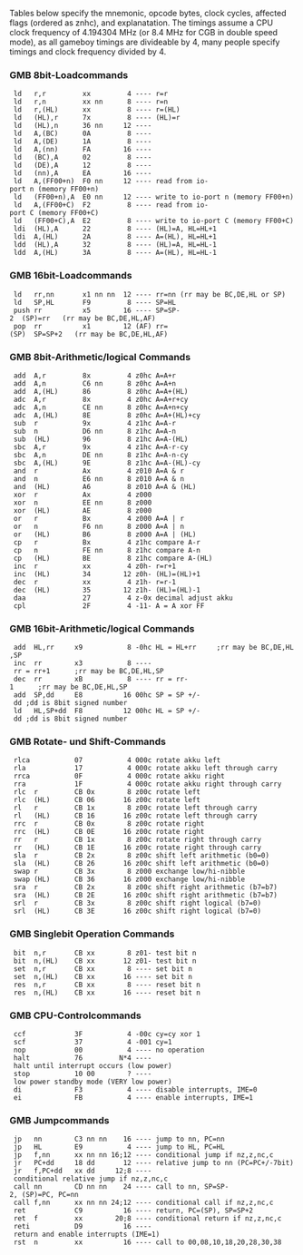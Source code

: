 Tables below specify the mnemonic, opcode bytes, clock cycles, affected
flags (ordered as znhc), and explanatation. The timings assume a CPU
clock frequency of 4.194304 MHz (or 8.4 MHz for CGB in double speed
mode), as all gameboy timings are divideable by 4, many people specify
timings and clock frequency divided by 4.

### GMB 8bit-Loadcommands

` ld   r,r         xx         4 ---- r=r`\
` ld   r,n         xx nn      8 ---- r=n`\
` ld   r,(HL)      xx         8 ---- r=(HL)`\
` ld   (HL),r      7x         8 ---- (HL)=r`\
` ld   (HL),n      36 nn     12 ----`\
` ld   A,(BC)      0A         8 ----`\
` ld   A,(DE)      1A         8 ----`\
` ld   A,(nn)      FA        16 ----`\
` ld   (BC),A      02         8 ----`\
` ld   (DE),A      12         8 ----`\
` ld   (nn),A      EA        16 ----`\
` ld   A,(FF00+n)  F0 nn     12 ---- read from io-port n (memory FF00+n)`\
` ld   (FF00+n),A  E0 nn     12 ---- write to io-port n (memory FF00+n)`\
` ld   A,(FF00+C)  F2         8 ---- read from io-port C (memory FF00+C)`\
` ld   (FF00+C),A  E2         8 ---- write to io-port C (memory FF00+C)`\
` ldi  (HL),A      22         8 ---- (HL)=A, HL=HL+1`\
` ldi  A,(HL)      2A         8 ---- A=(HL), HL=HL+1`\
` ldd  (HL),A      32         8 ---- (HL)=A, HL=HL-1`\
` ldd  A,(HL)      3A         8 ---- A=(HL), HL=HL-1`

### GMB 16bit-Loadcommands

` ld   rr,nn       x1 nn nn  12 ---- rr=nn (rr may be BC,DE,HL or SP)`\
` ld   SP,HL       F9         8 ---- SP=HL`\
` push rr          x5        16 ---- SP=SP-2  (SP)=rr   (rr may be BC,DE,HL,AF)`\
` pop  rr          x1        12 (AF) rr=(SP)  SP=SP+2   (rr may be BC,DE,HL,AF)`

### GMB 8bit-Arithmetic/logical Commands

` add  A,r         8x         4 z0hc A=A+r`\
` add  A,n         C6 nn      8 z0hc A=A+n`\
` add  A,(HL)      86         8 z0hc A=A+(HL)`\
` adc  A,r         8x         4 z0hc A=A+r+cy`\
` adc  A,n         CE nn      8 z0hc A=A+n+cy`\
` adc  A,(HL)      8E         8 z0hc A=A+(HL)+cy`\
` sub  r           9x         4 z1hc A=A-r`\
` sub  n           D6 nn      8 z1hc A=A-n`\
` sub  (HL)        96         8 z1hc A=A-(HL)`\
` sbc  A,r         9x         4 z1hc A=A-r-cy`\
` sbc  A,n         DE nn      8 z1hc A=A-n-cy`\
` sbc  A,(HL)      9E         8 z1hc A=A-(HL)-cy`\
` and  r           Ax         4 z010 A=A & r`\
` and  n           E6 nn      8 z010 A=A & n`\
` and  (HL)        A6         8 z010 A=A & (HL)`\
` xor  r           Ax         4 z000`\
` xor  n           EE nn      8 z000`\
` xor  (HL)        AE         8 z000`\
` or   r           Bx         4 z000 A=A | r`\
` or   n           F6 nn      8 z000 A=A | n`\
` or   (HL)        B6         8 z000 A=A | (HL)`\
` cp   r           Bx         4 z1hc compare A-r`\
` cp   n           FE nn      8 z1hc compare A-n`\
` cp   (HL)        BE         8 z1hc compare A-(HL)`\
` inc  r           xx         4 z0h- r=r+1`\
` inc  (HL)        34        12 z0h- (HL)=(HL)+1`\
` dec  r           xx         4 z1h- r=r-1`\
` dec  (HL)        35        12 z1h- (HL)=(HL)-1`\
` daa              27         4 z-0x decimal adjust akku`\
` cpl              2F         4 -11- A = A xor FF`

### GMB 16bit-Arithmetic/logical Commands

` add  HL,rr     x9           8 -0hc HL = HL+rr     ;rr may be BC,DE,HL,SP`\
` inc  rr        x3           8 ---- rr = rr+1      ;rr may be BC,DE,HL,SP`\
` dec  rr        xB           8 ---- rr = rr-1      ;rr may be BC,DE,HL,SP`\
` add  SP,dd     E8          16 00hc SP = SP +/- dd ;dd is 8bit signed number`\
` ld   HL,SP+dd  F8          12 00hc HL = SP +/- dd ;dd is 8bit signed number`

### GMB Rotate- und Shift-Commands

` rlca           07           4 000c rotate akku left`\
` rla            17           4 000c rotate akku left through carry`\
` rrca           0F           4 000c rotate akku right`\
` rra            1F           4 000c rotate akku right through carry`\
` rlc  r         CB 0x        8 z00c rotate left`\
` rlc  (HL)      CB 06       16 z00c rotate left`\
` rl   r         CB 1x        8 z00c rotate left through carry`\
` rl   (HL)      CB 16       16 z00c rotate left through carry`\
` rrc  r         CB 0x        8 z00c rotate right`\
` rrc  (HL)      CB 0E       16 z00c rotate right`\
` rr   r         CB 1x        8 z00c rotate right through carry`\
` rr   (HL)      CB 1E       16 z00c rotate right through carry`\
` sla  r         CB 2x        8 z00c shift left arithmetic (b0=0)`\
` sla  (HL)      CB 26       16 z00c shift left arithmetic (b0=0)`\
` swap r         CB 3x        8 z000 exchange low/hi-nibble`\
` swap (HL)      CB 36       16 z000 exchange low/hi-nibble`\
` sra  r         CB 2x        8 z00c shift right arithmetic (b7=b7)`\
` sra  (HL)      CB 2E       16 z00c shift right arithmetic (b7=b7)`\
` srl  r         CB 3x        8 z00c shift right logical (b7=0)`\
` srl  (HL)      CB 3E       16 z00c shift right logical (b7=0)`

### GMB Singlebit Operation Commands

` bit  n,r       CB xx        8 z01- test bit n`\
` bit  n,(HL)    CB xx       12 z01- test bit n`\
` set  n,r       CB xx        8 ---- set bit n`\
` set  n,(HL)    CB xx       16 ---- set bit n`\
` res  n,r       CB xx        8 ---- reset bit n`\
` res  n,(HL)    CB xx       16 ---- reset bit n`

### GMB CPU-Controlcommands

` ccf            3F           4 -00c cy=cy xor 1`\
` scf            37           4 -001 cy=1`\
` nop            00           4 ---- no operation`\
` halt           76         N*4 ---- halt until interrupt occurs (low power)`\
` stop           10 00        ? ---- low power standby mode (VERY low power)`\
` di             F3           4 ---- disable interrupts, IME=0`\
` ei             FB           4 ---- enable interrupts, IME=1`

### GMB Jumpcommands

` jp   nn        C3 nn nn    16 ---- jump to nn, PC=nn`\
` jp   HL        E9           4 ---- jump to HL, PC=HL`\
` jp   f,nn      xx nn nn 16;12 ---- conditional jump if nz,z,nc,c`\
` jr   PC+dd     18 dd       12 ---- relative jump to nn (PC=PC+/-7bit)`\
` jr   f,PC+dd   xx dd     12;8 ---- conditional relative jump if nz,z,nc,c`\
` call nn        CD nn nn    24 ---- call to nn, SP=SP-2, (SP)=PC, PC=nn`\
` call f,nn      xx nn nn 24;12 ---- conditional call if nz,z,nc,c`\
` ret            C9          16 ---- return, PC=(SP), SP=SP+2`\
` ret  f         xx        20;8 ---- conditional return if nz,z,nc,c`\
` reti           D9          16 ---- return and enable interrupts (IME=1)`\
` rst  n         xx          16 ---- call to 00,08,10,18,20,28,30,38`

